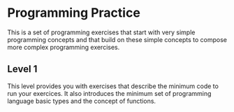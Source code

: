 # Programming Practice
This is a set of programming exercises that start with very simple programming concepts and that build on these simple concepts to compose
more complex programming exercises.

## Level 1
This level provides you with exercises that describe the minimum code to run your exercices.  It also introduces  the minimum set of
programming language basic types and  the concept of functions.
